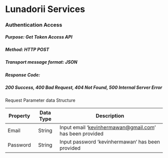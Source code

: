 # Lunadorii Services

### Authentication Access

##### Purpose: Get Token Access API

##### Method: HTTP POST
##### Transport message format: JSON
##### Response Code:  
##### 200 Success, 400 Bad Request, 404 Not Found, 500 Internal Server Error

Request Parameter data Structure

| Property      | Data Type     | Description                                             |
| ------------- |:-------------:| --------------------------------------------------------|
| Email         | String        | Input email ‘kevinhermawan@gmail.com’ has been provided |
| Password      | String        | Input password ‘kevinhermawan‘ has been provided        |